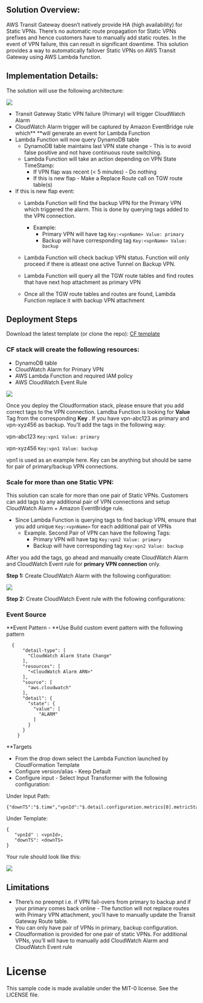 ## Solution Overview:

AWS Transit Gateway doesn’t natively provide HA (high availability) for Static VPNs. There’s no automatic route propagation for Static VPNs prefixes and hence customers have to manually add static routes. In the event of VPN failure, this can result in significant downtime. This solution provides a way to automatically failover Static VPNs on AWS Transit Gateway using AWS Lambda function.


## Implementation Details:

The solution will use the following architecture:

![](images/architecture.png)

* Transit Gateway Static VPN failure (Primary) will trigger CloudWatch Alarm
* CloudWatch Alarm trigger will be captured by Amazon EventBridge rule which** **will generate an event for Lambda Function
* Lambda Function will now query DynamoDB table
    * DynamoDB table maintains last VPN state change - This is to avoid false positive and not have continuous route switching. 
    * Lambda Function will take an action depending on VPN State TimeStamp:
        * If VPN flap was recent (< 5 minutes) - Do nothing
        * If this is new flap - Make a Replace Route call on TGW route table(s)
* If this is new flap event:
    * Lambda Function will find the backup VPN for the Primary VPN which triggered the alarm. This is done by querying tags added to the VPN connection. 
        * Example: 
            * Primary VPN will have tag  `Key:<vpnName> Value: primary `
            * Backup will have corresponding tag  `Key:<vpnName> Value: backup`

    * Lambda Function will check backup VPN status. Function will only proceed if there is atleast one active Tunnel on Backup VPN.
    * Lambda Function will query all the TGW route tables and find routes that have next hop attachment as primary VPN
    * Once all the TGW route tables and routes are found, Lambda Function replace it with backup VPN attachment



## Deployment Steps

Download the latest template (or clone the repo): [CF template](https://github.com/aws-samples/aws-transit-gateway-static-vpn-ha/raw/master/transit-gateway-static-vpn.yaml) 

### CF stack will create the following resources:

* DynamoDB table
* CloudWatch Alarm for Primary VPN
* AWS Lambda Function and required IAM policy
* AWS CloudWatch Event Rule


![](images/CF-stack.png)

Once you deploy the Cloudformation stack, please ensure that you add correct tags to the VPN connection. Lamdba Function is looking for **Value** Tag from the corresponding **Key** . If you have vpn-abc123 as primary and vpn-xyz456 as backup. You’ll add the tags in the following way:

vpn-abc123
`Key:vpn1 Value: primary`

 vpn-xyz456
`Key:vpn1 Value: backup`

vpn1 is used as an example here. Key can be anything but should be same for pair of primary/backup VPN connections.


### Scale for more than one Static VPN:

This solution can scale for more than one pair of Static VPNs. Customers can add tags to any additional pair of VPN connections and setup CloudWatch Alarm + Amazon EventBridge rule.

* Since Lambda Function is querying tags to find backup VPN, ensure that you add unique  `Key:<vpnName>` for each additional pair of VPNs
    * Example. Second Pair of VPN can have the following Tags:
        * Primary VPN will have tag  `Key:vpn2 Value: primary `
        * Backup will have corresponding tag   `Key:vpn2 Value: backup`


After you add the tags, go ahead and manually create CloudWatch Alarm and CloudWatch Event rule for **primary VPN connection** only.

**Step 1:** Create CloudWatch Alarm with the following configuration:

![](images/CW-Alarm.png)

**Step 2:** Create CloudWatch Event rule with the following configurations:


### **Event Source**

**Event Pattern - **Use Build custom event pattern with the following pattern

```
  {
      "detail-type": [
        "CloudWatch Alarm State Change"
      ],
      "resources": [
        "<CloudWatch Alarm ARN>"
      ],
      "source": [
        "aws.cloudwatch"
      ],
      "detail": {
        "state": {
          "value": [
            "ALARM"
          ]
        }
      }
    }
```


**Targets

* From the drop down select the Lambda Function launched by CloudFormation Template
* Configure version/alias - Keep Default
* Configure input -  Select Input Transformer with the following configuration:

Under Input Path:

```
{"downTS":"$.time","vpnId":"$.detail.configuration.metrics[0].metricStat.metric.dimensions.VpnId"}
```


Under Template:

```
{
   "vpnId" : <vpnId>,
   "downTS": <downTS>
}
```


Your rule should look like this:

![](images/CW-EventRule.png)

## Limitations

* There’s no preempt i.e. if VPN fail-overs from primary to backup and if your primary comes back online - The function will not replace routes with Primary VPN attachment, you’ll have to manually update the Transit Gateway Route table.
* You can only have pair of VPNs in primary, backup configuration. 
* Cloudformation is provided for one pair of static VPNs. For additional VPNs, you’ll will have to manually add CloudWatch Alarm and CloudWatch Event rule

# License

This sample code is made available under the MIT-0 license. See the LICENSE file.
